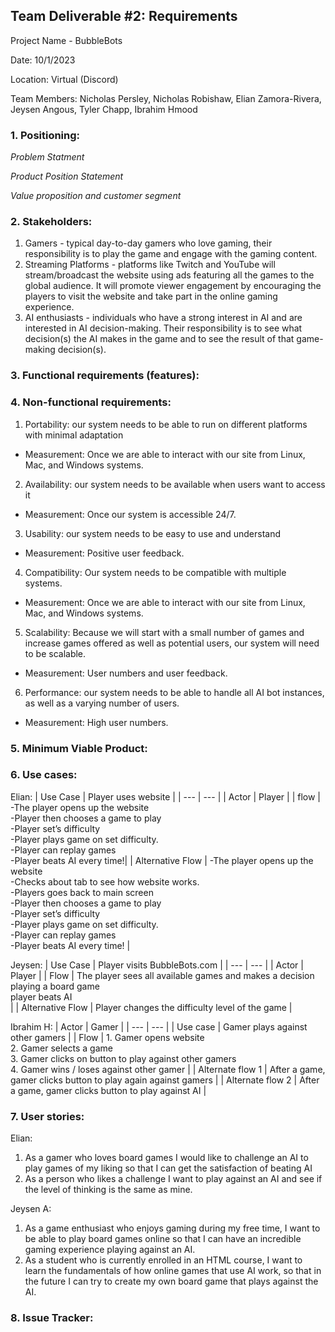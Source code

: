 ## Team Deliverable #2: Requirements

Project Name - BubbleBots

Date: 10/1/2023

Location: Virtual (Discord)

Team Members: Nicholas Persley, Nicholas Robishaw, Elian Zamora-Rivera, Jeysen Angous, Tyler Chapp, Ibrahim Hmood

### 1. Positioning:
_Problem Statment_

_Product Position Statement_

_Value proposition and customer segment_


### 2. Stakeholders:

   1. Gamers - typical day-to-day gamers who love gaming, their responsibility is to play the game and engage with the gaming content.
   2. Streaming Platforms - platforms like Twitch and YouTube will stream/broadcast the website using ads featuring all the games to the global audience. It will promote viewer engagement by encouraging the players to visit the website and take part in the online gaming experience.
   3. AI enthusiasts - individuals who have a strong interest in AI and are interested in AI decision-making. Their responsibility is to see what decision(s) the AI makes in the game and to see the result of that game-making decision(s).


### 3. Functional requirements (features):


### 4. Non-functional requirements:
1. Portability: our system needs to be able to run on different platforms with minimal adaptation

- Measurement: Once we are able to interact with our site from Linux, Mac, and Windows systems.

2. Availability: our system needs to be available when users want to access it

- Measurement: Once our system is accessible 24/7.

3.  Usability: our system needs to be easy to use and understand

- Measurement: Positive user feedback. 

4. Compatibility: Our system needs to be compatible with multiple systems.

- Measurement:  Once we are able to interact with our site from Linux, Mac, and Windows systems.

5. Scalability: Because we will start with a small number of games and increase games offered as well as potential users, our system will need to be scalable.

- Measurement: User numbers and user feedback.

6. Performance: our system needs to be able to handle all AI bot instances, as well as a varying number of users.
 
- Measurement: High user numbers.

### 5. Minimum Viable Product:


### 6. Use cases:
Elian:
| Use Case | Player uses website |
| --- | --- |
| Actor | Player |
| flow | -The player opens up the website <br /> -Player then chooses a game to play<br /> -Player set’s difficulty <br /> -Player plays game on set difficulty. <br /> -Player can replay games<br />-Player beats AI every time!|
| Alternative Flow | -The player opens up the website<br /> -Checks about tab to see how website works. <br /> -Players goes back to main screen<br /> -Player then chooses a game to play<br /> -Player set’s difficulty <br /> -Player plays game on set difficulty. <br /> -Player can replay games<br /> -Player beats AI every time! |

Jeysen:
| Use Case | Player visits BubbleBots.com |
| --- | --- |
| Actor | Player |
| Flow | The player sees all available games and makes a decision playing a board game <br /> player beats AI<br /> |
| Alternative Flow | Player changes the difficulty level of the game |
         
         
Ibrahim H:
| Actor | Gamer |
| --- | --- |
| Use case | Gamer plays against other gamers |
| Flow | 1. Gamer opens website <br /> 2. Gamer selects a game <br /> 3. Gamer clicks on button to play against other gamers <br /> 4. Gamer wins / loses against other gamer |
| Alternate flow 1 | After a game, gamer clicks button to play again against gamers |
| Alternate flow 2 | After a game, gamer clicks button to play against AI |

### 7. User stories:
Elian: 
1. As a gamer who loves board games I would like to challenge an AI to play games of my liking so that I can get the satisfaction of       beating AI 
2. As a person who likes a challenge I want to play against an AI and see if the level of thinking is the same as mine.

Jeysen A:
1. As a game enthusiast who enjoys gaming during my free time, I want to be able to play board games online so that I can have an incredible gaming experience playing against an AI.
2. As a student who is currently enrolled in an HTML course, I want to learn the fundamentals of how online games that use AI work, so that in the future I can try to create my own board game that plays against the AI.



### 8. Issue Tracker:
